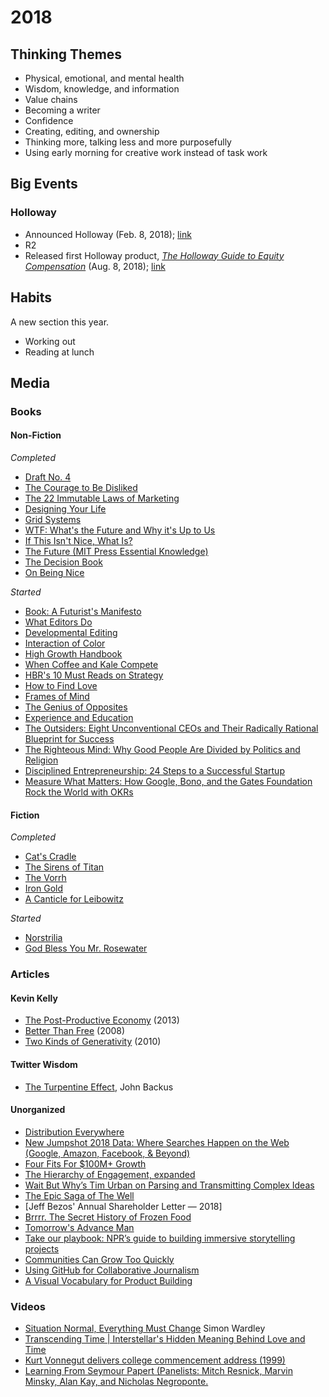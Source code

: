 # 2018

## Thinking Themes
* Physical, emotional, and mental health
* Wisdom, knowledge, and information
* Value chains
* Becoming a writer
* Confidence
* Creating, editing, and ownership
* Thinking more, talking less and more purposefully
* Using early morning for creative work instead of task work

## Big Events

### Holloway

* Announced Holloway (Feb. 8, 2018); [link](https://medium.com/holloway-guides/introducing-holloway-reliable-in-depth-knowledge-a560b3425ef7)
* R2
* Released first Holloway product, [*The Holloway Guide to Equity Compensation*](https://www.holloway.com/g/og-equity-compensation) (Aug. 8, 2018); [link](https://medium.com/holloway-guides/the-first-holloway-guide-88d6785ffb31)

## Habits
A new section this year.
* Working out
* Reading at lunch

## Media

### Books

#### Non-Fiction

*Completed*
* [Draft No. 4](https://amzn.to/2N3m9Pp)
* [The Courage to Be Disliked](https://amzn.to/2oXHz1G)
* [The 22 Immutable Laws of Marketing](https://amzn.to/2Qk8UaP)
* [Designing Your Life](https://amzn.to/2oWacwh)
* [Grid Systems](https://amzn.to/2N4qjGw)
* [WTF: What's the Future and Why it's Up to Us](https://amzn.to/2x3ooaC)
* [If This Isn't Nice, What Is?](https://amzn.to/2N5ialc)
* [The Future (MIT Press Essential Knowledge)](https://amzn.to/2O3zOlX)
* [The Decision Book](https://amzn.to/2Qi9NAR)
* [On Being Nice](https://amzn.to/2N1p2A9)

*Started*
* [Book: A Futurist's Manifesto](https://amzn.to/2wYISBi)
* [What Editors Do](https://amzn.to/2CGYK1l)
* [Developmental Editing](https://amzn.to/2oWaW4x)
* [Interaction of Color](https://amzn.to/2MZlAWR)
* [High Growth Handbook](https://amzn.to/2N2ZqD1)
* [When Coffee and Kale Compete](https://amzn.to/2x3pkeT)
* [HBR's 10 Must Reads on Strategy](https://amzn.to/2wXHAHu)
* [How to Find Love](https://amzn.to/2oWGrf5)
* [Frames of Mind](https://amzn.to/2N14CaG)
* [The Genius of Opposites](https://amzn.to/2O60B14)
* [Experience and Education](https://amzn.to/2oTAG1z)
* [The Outsiders: Eight Unconventional CEOs and Their Radically Rational Blueprint for Success](https://amzn.to/2MYLh9X)
* [The Righteous Mind: Why Good People Are Divided by Politics and Religion](https://amzn.to/2QPzv03)
* [Disciplined Entrepreneurship: 24 Steps to a Successful Startup](https://amzn.to/2OMrxD6)
* [Measure What Matters: How Google, Bono, and the Gates Foundation Rock the World with OKRs](https://amzn.to/2Nu87Xi)


#### Fiction

*Completed*
* [Cat's Cradle](https://amzn.to/2oYWadf)
* [The Sirens of Titan](https://amzn.to/2oXprW4)
* [The Vorrh](https://amzn.to/2oVudmT)
* [Iron Gold](https://amzn.to/2wXE8fc)
* [A Canticle for Leibowitz](https://amzn.to/2x374m3)

*Started*
* [Norstrilia](https://amzn.to/2QlCux0)
* [God Bless You Mr. Rosewater](https://amzn.to/2N30SVZ)


### Articles

#### Kevin Kelly
* [The Post-Productive Economy](https://kk.org/thetechnium/the-post-produc/) (2013)
* [Better Than Free](https://kk.org/thetechnium/better-than-fre/) (2008)
* [Two Kinds of Generativity](https://kk.org/thetechnium/two-kinds-of-ge/) (2010)


#### Twitter Wisdom
* [The Turpentine Effect](https://twitter.com/backus/status/1002714624624431104?s=12), John Backus

#### Unorganized
* [Distribution Everywhere](https://book.pressbooks.com/chapter/distribution-everywhere-andrew-savikas)
* [New Jumpshot 2018 Data: Where Searches Happen on the Web (Google, Amazon, Facebook, & Beyond)](https://sparktoro.com/blog/new-jumpshot-2018-data-where-searches-happen-on-the-web-google-amazon-facebook-beyond/)
* [Four Fits For $100M+ Growth](https://brianbalfour.com/four-fits-growth-framework)
* [The Hierarchy of Engagement, expanded](https://medium.com/@sarahtavel/the-hierarchy-of-engagement-expanded-648329d60804)
* [Wait But Why’s Tim Urban on Parsing and Transmitting Complex Ideas](http://firstround.com/review/wait-but-whys-tim-urban-on-parsing-and-transmitting-complex-ideas/)
* [The Epic Saga of The Well](https://www.wired.com/1997/05/ff-well/)
* [Jeff Bezos' Annual Shareholder Letter — 2018]
* [Brrrr. The Secret History of Frozen Food](https://www.wired.com/2017/05/brrrr-secret-history-frozen-food/)
* [Tomorrow's Advance Man](https://www.newyorker.com/magazine/2015/05/18/tomorrows-advance-man)
* [Take our playbook: NPR’s guide to building immersive storytelling projects](https://training.npr.org/digital/take-our-playbook-nprs-guide-to-building-immersive-storytelling-projects/)
* [Communities Can Grow Too Quickly](https://hunterwalk.com/2018/07/14/communities-can-grow-too-quickly/)
* [Using GitHub for Collaborative Journalism](https://beta.newatoms.com/using-github-for-collaborative-journalism-7c05b53a85d5)
* [A Visual Vocabulary for Product Building](https://productlogic.org/2014/09/13/the-product-triangle-a-visual-vocabulary-for-product-building/)




### Videos

* [Situation Normal, Everything Must Change](https://www.youtube.com/watch?v=Ty6pOVEc3bA&list=LL9u4XcoAKmH_ZFXTVY1nytg&t=9s&index=5) Simon Wardley
* [Transcending Time | Interstellar's Hidden Meaning Behind Love and Time](https://www.youtube.com/watch?v=t6kqaip7WS4&list=LL9u4XcoAKmH_ZFXTVY1nytg&t=1s&index=9)
* [Kurt Vonnegut delivers college commencement address (1999)](https://www.youtube.com/watch?v=jIselfzgtO0&list=LL9u4XcoAKmH_ZFXTVY1nytg&t=1s&index=10)
* [Learning From Seymour Papert (Panelists: Mitch Resnick, Marvin Minsky, Alan Kay, and Nicholas Negroponte.](https://www.youtube.com/watch?v=Pvgef9ABDUc)
